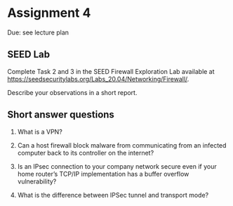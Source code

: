 # Assignment 4

Due: see lecture plan

## SEED Lab

Complete Task 2 and 3 in the SEED Firewall Exploration Lab available at https://seedsecuritylabs.org/Labs_20.04/Networking/Firewall/.

Describe your observations in a short report.

## Short answer questions

1. What is a VPN?

2. Can a host firewall block malware from communicating from an infected computer back to its controller on the internet?

3. Is an IPsec connection to your company network secure even if your home router’s TCP/IP implementation has a buffer overflow vulnerability?

4. What is the difference between IPSec tunnel and transport mode?

